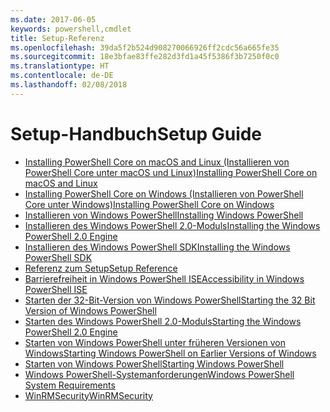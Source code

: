 ```yaml
---
ms.date: 2017-06-05
keywords: powershell,cmdlet
title: Setup-Referenz
ms.openlocfilehash: 39da5f2b524d908270066926ff2cdc56a665fe35
ms.sourcegitcommit: 18e3bfae83ffe282d3fd1a45f5386f3b7250f0c0
ms.translationtype: HT
ms.contentlocale: de-DE
ms.lasthandoff: 02/08/2018
---
```

# <a name="setup-guide"></a><span data-ttu-id="bf5f2-103">Setup-Handbuch</span><span class="sxs-lookup"><span data-stu-id="bf5f2-103">Setup Guide</span></span>

- [<span data-ttu-id="bf5f2-104">Installing PowerShell Core on macOS and Linux (Installieren von PowerShell Core unter macOS und Linux)</span><span class="sxs-lookup"><span data-stu-id="bf5f2-104">Installing PowerShell Core on macOS and Linux</span></span>](Installing-PowerShell-Core-on-macOS-and-Linux.md)
- [<span data-ttu-id="bf5f2-105">Installing PowerShell Core on Windows (Installieren von PowerShell Core unter Windows)</span><span class="sxs-lookup"><span data-stu-id="bf5f2-105">Installing PowerShell Core on Windows</span></span>](Installing-PowerShell-Core-on-Windows.md)
- [<span data-ttu-id="bf5f2-106">Installieren von Windows PowerShell</span><span class="sxs-lookup"><span data-stu-id="bf5f2-106">Installing Windows PowerShell</span></span>](Installing-Windows-PowerShell.md)
- [<span data-ttu-id="bf5f2-107">Installieren des Windows PowerShell 2.0-Moduls</span><span class="sxs-lookup"><span data-stu-id="bf5f2-107">Installing the Windows PowerShell 2.0 Engine</span></span>](Installing-the-Windows-PowerShell-2.0-Engine.md)
- [<span data-ttu-id="bf5f2-108">Installieren des Windows PowerShell SDK</span><span class="sxs-lookup"><span data-stu-id="bf5f2-108">Installing the Windows PowerShell SDK</span></span>](Installing-the-Windows-PowerShell-SDK.md)
- [<span data-ttu-id="bf5f2-109">Referenz zum Setup</span><span class="sxs-lookup"><span data-stu-id="bf5f2-109">Setup Reference</span></span>](setup-reference.md)
- [<span data-ttu-id="bf5f2-110">Barrierefreiheit in Windows PowerShell ISE</span><span class="sxs-lookup"><span data-stu-id="bf5f2-110">Accessibility in Windows PowerShell ISE</span></span>](Accessibility-in-Windows-PowerShell-ISE.md)
- [<span data-ttu-id="bf5f2-111">Starten der 32-Bit-Version von Windows PowerShell</span><span class="sxs-lookup"><span data-stu-id="bf5f2-111">Starting the 32 Bit Version of Windows PowerShell</span></span>](Starting-the-32-Bit-Version-of-Windows-PowerShell.md)
- [<span data-ttu-id="bf5f2-112">Starten des Windows PowerShell 2.0-Moduls</span><span class="sxs-lookup"><span data-stu-id="bf5f2-112">Starting the Windows PowerShell 2.0 Engine</span></span>](Starting-the-Windows-PowerShell-2.0-Engine.md)
- [<span data-ttu-id="bf5f2-113">Starten von Windows PowerShell unter früheren Versionen von Windows</span><span class="sxs-lookup"><span data-stu-id="bf5f2-113">Starting Windows PowerShell on Earlier Versions of Windows</span></span>](Starting-Windows-PowerShell-on-Earlier-Versions-of-Windows.md)
- [<span data-ttu-id="bf5f2-114">Starten von Windows PowerShell</span><span class="sxs-lookup"><span data-stu-id="bf5f2-114">Starting Windows PowerShell</span></span>](Starting-Windows-PowerShell.md)
- [<span data-ttu-id="bf5f2-115">Windows PowerShell-Systemanforderungen</span><span class="sxs-lookup"><span data-stu-id="bf5f2-115">Windows PowerShell System Requirements</span></span>](Windows-PowerShell-System-Requirements.md)
- [<span data-ttu-id="bf5f2-116">WinRMSecurity</span><span class="sxs-lookup"><span data-stu-id="bf5f2-116">WinRMSecurity</span></span>](WinRMSecurity.md)
